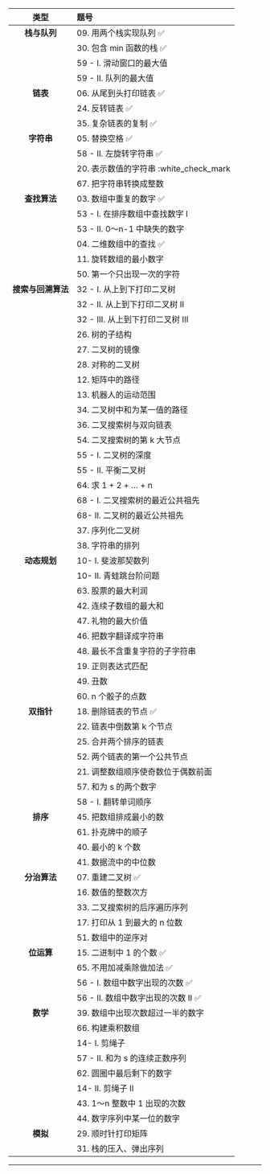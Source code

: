 |      **类型**            |            **题号**                   |                                  
| :--------:               | :-----------------------------------  |  
|    **栈与队列**           |  09. 用两个栈实现队列        :white_check_mark:           |    
|                          |     30.  包含 min 函数的栈    :white_check_mark:          |  
|            | 59 - I. 滑动窗口的最大值      |
|            |  59 - II. 队列的最大值            |
|           **链表**        |  06. 从尾到头打印链表    :white_check_mark:             |
|                          | 24. 反转链表         :white_check_mark:                  |
|                          | 35. 复杂链表的复制   :white_check_mark:                    |
 **字符串**    |                 05. 替换空格     :white_check_mark:      |
|                   | 58 - II. 左旋转字符串  :white_check_mark:                   |
|            |  20. 表示数值的字符串    :white_check_mark         |
|            | 67. 把字符串转换成整数            |
| **查找算法**   | 03. 数组中重复的数字   :white_check_mark:           |  
|            |  53 - I. 在排序数组中查找数字 I   |  
|            | 53 - II. 0～n-1 中缺失的数字       |  
|            |04. 二维数组中的查找    :white_check_mark:         |  
|            |  11. 旋转数组的最小数字          |  
|            |50. 第一个只出现一次的字符      |  
|**搜索与回溯算法**    |  32 - I. 从上到下打印二叉树       |
|            | 32 - II. 从上到下打印二叉树 II   |
|            | 32 - III. 从上到下打印二叉树 III  |
|            | 26. 树的子结构                 |
|            |27. 二叉树的镜像 |
|            |  28. 对称的二叉树   |
|            | 12. 矩阵中的路径      |
|            |13. 机器人的运动范围              |
|            | 34. 二叉树中和为某一值的路径      |
|            |36. 二叉搜索树与双向链表        |
|            | 54. 二叉搜索树的第 k 大节点     |
|            |  55 - I. 二叉树的深度       |
|            | 55 - II. 平衡二叉树             |
|            |  64. 求 1 + 2 + … + n       |
|            | 68 - I. 二叉搜索树的最近公共祖先   |
|            |  68- II. 二叉树的最近公共祖先      |
|            |37. 序列化二叉树             |
|            | 38. 字符串的排列      |                  
|  **动态规划**     | 10- I. 斐波那契数列         |
|            |  10- II. 青蛙跳台阶问题  |
|            |  63. 股票的最大利润   |
|            | 42. 连续子数组的最大和          |
|            |  47. 礼物的最大价值              |
|            |  46. 把数字翻译成字符串          |
|            |  48. 最长不含重复字符的子字符串    |
|            |19. 正则表达式匹配            |
|            | 49. 丑数                         |
|            | 60. n 个骰子的点数   |           
|   **双指针**  | 18. 删除链表的节点        :white_check_mark:      |
|            | 22. 链表中倒数第 k 个节点     |
|            |  25. 合并两个排序的链表         |
|            |  52. 两个链表的第一个公共节点     |
|            |21. 调整数组顺序使奇数位于偶数前面|
|            | 57. 和为 s 的两个数字              |
|            | 58 - I. 翻转单词顺序            |
|    **排序**          |  45. 把数组排成最小的数       |
|            | 61. 扑克牌中的顺子              |
|            |40. 最小的 k 个数       |
|            |41. 数据流中的中位数    |
|  **分治算法**           | 07. 重建二叉树       :white_check_mark:          |
|            | 16. 数值的整数次方           |
|            | 33. 二叉搜索树的后序遍历序列      |
|            | 17. 打印从 1 到最大的 n 位数     |
|            |  51. 数组中的逆序对               |
|   **位运算**  |15. 二进制中 1 的个数 :white_check_mark:  |
|            |  65. 不用加减乘除做加法 :white_check_mark:   |
|            | 56 - I. 数组中数字出现的次数 :white_check_mark:   |
|            |  56 - II. 数组中数字出现的次数 II :white_check_mark: |
|  **数学**    | 39. 数组中出现次数超过一半的数字  |
|            |  66. 构建乘积数组                |
|            | 14- I. 剪绳子                    |
|            | 57 - II. 和为 s 的连续正数序列  |
|            | 62. 圆圈中最后剩下的数字      |
|            | 14- II. 剪绳子 II               |
|            | 43. 1～n 整数中 1 出现的次数    |
|            |  44. 数字序列中某一位的数字       |
|  **模拟**         | 29. 顺时针打印矩阵            |
|            | 31. 栈的压入、弹出序列          |

---
